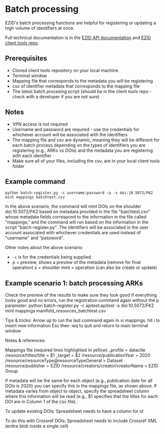 # Batch processing
EZID's batch processing functions are helpful for registering or updating a high volume of identifiers at once. 

Full technical documentation is in the [EZID API documentation](https://ezid-stg.cdlib.org/doc/apidoc.html) and [EZID client tools repo](https://github.com/CDLUC3/ezid-client-tools). 

## Prerequisites
- Cloned client tools repository on your local machine
- Terminal window
- Mapping file that corresponds to the metadata you will be registering
- csv of identifier metadata that corresponds to the mapping file
- The latest batch procesing script (should be in the client tools repo - check with a developer if you are not sure)

## Notes
- VPN access is not required
- Username and password are required - use the credentials for whichever account will be associated with the identifiers
- The mapping file and csv are dynamic, meaning they will be different for each batch process depending on the types of identifiers you are registering (e.g., ARKs vs DOIs) and the metadata you are registering with each identifier
- Make sure all of your files, including the csv, are in your local client tools folder

## Example command
`python batch-register.py -c username:password -p -s doi:10.5072/FK2 mint mappings batchtest.csv`

In the above scenario, the command will mint DOIs on the shoulder doi:10.5072/FK2 based on metadata provided in the file "batchtest.csv" whose metadata fields correspond to the information in the file called "mappings," and the command will run based on the information in the script "batch-register.py". The identifiers will be associated in the user account associated with whichever credentials are used instead of "username" and "password".

Other notes about the above scenario: 
- `-c` is for the credentials being supplied
- p = preview, shows a preview of the metadata (remove for final operation)
s = shoulder 
mint = operation (can also be create or update)

## Example scenario 1: batch processing ARKs




Check the preview of the results to make sure they look good
If everything looks good and no errors, run the registration command again without the p parameter:  python batch-register.py -c apitest:apitest  -s doi:10.5072/FK2 mint mappings manifold_resources_batchtest.csv

Tips & tricks:
Arrow up to run the last command again
In vi mappings:
hit i to insert new information
Esc then :wq to quit and return to main terminal window



Notes & references:

Mappings file (required lines highlighted in yellow)
_profile = datacite
/resource/titles/title = $1
_target = $2
/resource/publicationYear = 2020
/resource/resourceType@resourceTypeGeneral = Dataset
/resource/publisher = EZID
/resource/creators/creator/creatorName = EZID Group


If metadata will be the same for each object (e.g., publication date for all DOIs is 2020) you can specify this in the mappings file, as shown above. If metadata varies from object to object, specify the spreadsheet column where this information will be read (e.g., $1 specifies that the titles for each DOI are in Column 1 of the csv file). 


To update existing DOIs:
Spreadsheet needs to have a column for id

To do this with Crossref DOIs:
Spreadsheet needs to include Crossref XML (entire blob inside a single cell)
